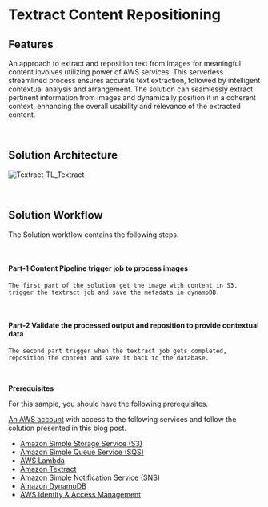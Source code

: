 # Textract Content Repositioning

## Features
An approach to extract and reposition text from images for meaningful content involves utilizing power of AWS services. This serverless streamlined process ensures accurate text extraction, followed by intelligent contextual analysis and arrangement. The solution can seamlessly extract pertinent information from images and dynamically position it in a coherent context, enhancing the overall usability and relevance of the extracted content. 

<br/>

## Solution Architecture

![Textract-TL_Textract](https://github.com/aws-samples/amazon-textract-idp-content-repositioning/assets/32926625/7fc8fd3d-9d14-43b4-bac7-c07de846889d)

<br/>

## Solution Workflow

The Solution workflow contains the following steps.

<br/>

#### **Part-1 Content Pipeline trigger job to process images**

    The first part of the solution get the image with content in S3, trigger the textract job and save the metadata in dynamoDB.

<br/>

#### **Part-2 Validate the processed output and reposition to provide contextual data**

    The second part trigger when the textract job gets completed, reposition the content and save it back to the database.

<br/>

**Prerequisites**

For this sample, you should have the following prerequisites.
<br/>

<a href="https://docs.aws.amazon.com/accounts/latest/reference/accounts-welcome.html">An AWS account</a> with access to the following services and follow the solution presented in this blog post.

- [Amazon Simple Storage Service (S3)](https://aws.amazon.com/s3/)
- [Amazon Simple Queue Service (SQS)](https://aws.amazon.com/sqs/)
- [AWS Lambda](https://aws.amazon.com/lambda/)
- [Amazon Textract](https://aws.amazon.com/textract/)
- [Amazon Simple Notification Service (SNS)](https://aws.amazon.com/sns/)
- [Amazon DynamoDB](https://aws.amazon.com/dynamodb/)
- [AWS Identity & Access Management](https://aws.amazon.com/iam/)
